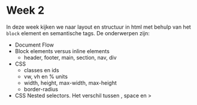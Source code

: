 # Week 2

In deze week kijken we naar layout en structuur in html met behulp van het `block` element en semantische tags. De onderwerpen zijn:

- Document Flow
- Block elements versus inline elements
    - header, footer, main, section, nav, div
- CSS
    - classes en ids
    - vw, vh en % units
    - width, height, max-width, max-height
    - border-radius
- CSS Nested selectors. Het verschil tussen , space en >